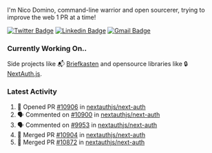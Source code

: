 
I'm Nico Domino, command-line warrior and open sourcerer, trying to improve the web 1 PR at a time!

[![Twitter Badge](https://img.shields.io/badge/-@ndom91-1ca0f1?style=flat-square&labelColor=1ca0f1&logo=twitter&logoColor=white&link=https://twitter.com/ndom91)](https://twitter.com/ndom91) [![Linkedin Badge](https://img.shields.io/badge/-ndom91-blue?style=flat-square&logo=Linkedin&logoColor=white&link=https://www.linkedin.com/in/ndom91/)](https://www.linkedin.com/in/ndom91/) [![Gmail Badge](https://img.shields.io/badge/-yo@ndo.dev-c14438?style=flat-square&logo=mail.ru&logoColor=white&link=mailto:yo@ndo.dev)](mailto:yo@ndo.dev)

### Currently Working On..

Side projects like 📬 [Briefkasten](https://briefkastenhq.com) and opensource libraries like 🔒 [NextAuth.js](https://github.com/nextauthjs/next-auth).

<!--START_SECTION_PROFILE_VIEWS:readme-info-->
<!--END_SECTION_PROFILE_VIEWS:readme-info-->

<!--START_SECTION_DAILY_COMMIT:readme-info-->
<!--END_SECTION_DAILY_COMMIT:readme-info-->

<!--START_SECTION_WEEKLY_COMMIT:readme-info-->
<!--END_SECTION_WEEKLY_COMMIT:readme-info-->

### Latest Activity

<!--START_SECTION:activity-->
1. 💪 Opened PR [#10906](https://github.com/nextauthjs/next-auth/pull/10906) in [nextauthjs/next-auth](https://github.com/nextauthjs/next-auth)
2. 🗣 Commented on [#10900](https://github.com/nextauthjs/next-auth/issues/10900#issuecomment-2109846878) in [nextauthjs/next-auth](https://github.com/nextauthjs/next-auth)
3. 🗣 Commented on [#9953](https://github.com/nextauthjs/next-auth/pull/9953#issuecomment-2109838595) in [nextauthjs/next-auth](https://github.com/nextauthjs/next-auth)
4. 🎉 Merged PR [#10904](https://github.com/nextauthjs/next-auth/pull/10904) in [nextauthjs/next-auth](https://github.com/nextauthjs/next-auth)
5. 🎉 Merged PR [#10872](https://github.com/nextauthjs/next-auth/pull/10872) in [nextauthjs/next-auth](https://github.com/nextauthjs/next-auth)
<!--END_SECTION:activity-->
